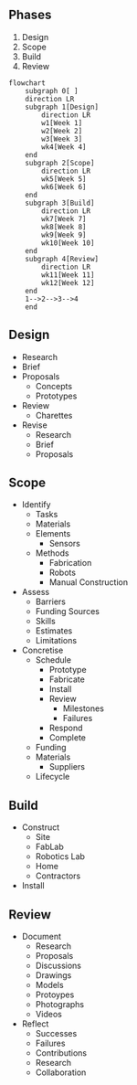 
## Phases

1. Design
2. Scope
3. Build
4. Review

```mermaid
flowchart
    subgraph 0[ ]
    direction LR
    subgraph 1[Design]
        direction LR
        w1[Week 1]
        w2[Week 2]
        w3[Week 3]
        wk4[Week 4]
    end
    subgraph 2[Scope]
        direction LR
        wk5[Week 5]
        wk6[Week 6]
    end
    subgraph 3[Build]
        direction LR
        wk7[Week 7]
        wk8[Week 8]
        wk9[Week 9]
        wk10[Week 10]
    end
    subgraph 4[Review]
        direction LR
        wk11[Week 11]
        wk12[Week 12]
    end
    1-->2-->3-->4
    end
```

## Design

- Research
- Brief
- Proposals
  - Concepts
  - Prototypes
- Review
  - Charettes
- Revise
  - Research
  - Brief
  - Proposals

## Scope

- Identify
  - Tasks
  - Materials
  - Elements
    - Sensors
  - Methods
    - Fabrication
    - Robots
    - Manual Construction
- Assess
  - Barriers
  - Funding Sources
  - Skills
  - Estimates
  - Limitations
- Concretise
  - Schedule
    - Prototype
    - Fabricate
    - Install
    - Review
      - Milestones
      - Failures
    - Respond
    - Complete
  - Funding
  - Materials
    - Suppliers
  - Lifecycle

## Build

- Construct
  - Site
  - FabLab
  - Robotics Lab
  - Home
  - Contractors
- Install

## Review

- Document
  - Research
  - Proposals
  - Discussions
  - Drawings
  - Models
  - Protoypes
  - Photographs
  - Videos
- Reflect
  - Successes
  - Failures
  - Contributions
  - Research
  - Collaboration

